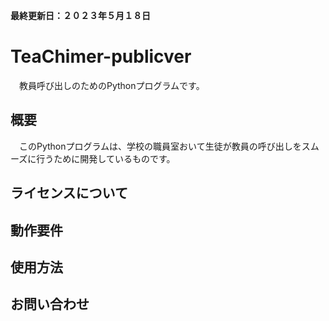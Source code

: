 **最終更新日：２０２３年５月１８日**
# TeaChimer-publicver
　教員呼び出しのためのPythonプログラムです。

## 概要
　このPythonプログラムは、学校の職員室おいて生徒が教員の呼び出しをスムーズに行うために開発しているものです。


## ライセンスについて



## 動作要件



## 使用方法



## お問い合わせ
